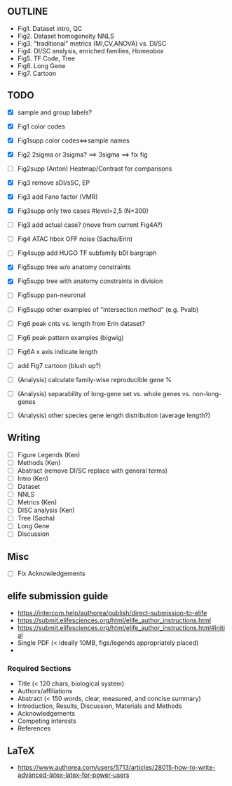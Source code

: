 ## OUTLINE
- Fig1. Dataset intro, QC
- Fig2. Dataset homogeneity NNLS
- Fig3. "traditional" metrics (MI,CV,ANOVA) vs. DI/SC
- Fig4. DI/SC analysis, enriched families, Homeobox
- Fig5. TF Code, Tree
- Fig6. Long Gene
- Fig7. Cartoon

## TODO
- [x] sample and group labels?
- [x] Fig1 color codes
- [x] Fig1supp color codes<=>sample names
- [x] Fig2 2sigma or 3sigma? ==> 3sigma ==> fix fig
- [ ] Fig2supp (Anton) Heatmap/Contrast for comparisons
- [x] Fig3 remove sDI/sSC, EP
- [x] Fig3 add Fano factor (VMR)
- [x] Fig3supp only two cases #level=2,5 (N=300)
- [ ] Fig3 add actual case? (move from current Fig4A?)
- [ ] Fig4 ATAC hbox OFF noise (Sacha/Erin)
- [ ] Fig4supp add HUGO TF subfamily bDI bargraph
- [x] Fig5supp tree w/o anatomy constraints
- [x] Fig5supp tree with anatomy constraints in division
- [ ] Fig5supp pan-neuronal
- [ ] Fig5supp other examples of "intersection method" (e.g. Pvalb)
- [ ] Fig6 peak cnts vs. length from Erin dataset?
- [ ] Fig6 peak pattern examples (bigwig)
- [ ] Fig6A x axis indicate length
- [ ] add Fig7 cartoon (blush up?)
- [ ] (Analysis) calculate family-wise reproducible gene %
- [ ] (Analysis) separability of long-gene set vs. whole genes vs. non-long-genes
- [ ] (Analysis) other species gene length distribution (average length?)


## Writing
- [ ] Figure Legends (Ken)
- [ ] Methods (Ken)
- [ ] Abstract (remove DI/SC replace with general terms)
- [ ] Intro (Ken)
- [ ] Dataset
- [ ] NNLS
- [ ] Metrics (Ken)
- [ ] DISC analysis (Ken)
- [ ] Tree (Sacha)
- [ ] Long Gene 
- [ ] Discussion

## Misc
- [ ] Fix Acknowledgements


## elife submission guide
- https://intercom.help/authorea/publish/direct-submission-to-elife
- https://submit.elifesciences.org/html/elife_author_instructions.html
- https://submit.elifesciences.org/html/elife_author_instructions.html#initial
- Single PDF (< ideally 10MB, figs/legends appropriately placed)
- 
### Required Sections
- Title (< 120 chars, biological system)
- Authors/affiliations
- Abstract (< 150 words, clear, measured, and concise summary)
- Introduction, Results, Discussion, Materials and Methods
- Acknowledgements
- Competing interests
- References

## LaTeX
- https://www.authorea.com/users/5713/articles/28015-how-to-write-advanced-latex-latex-for-power-users
